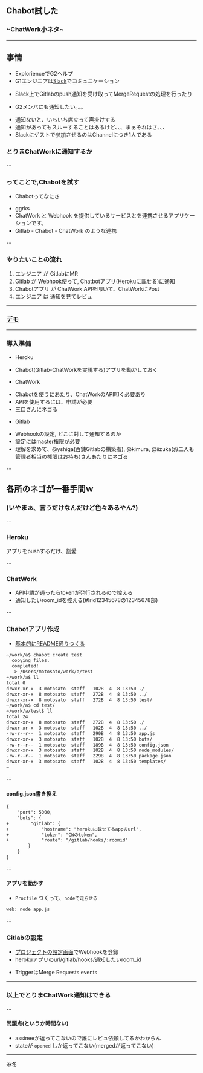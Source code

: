 ## Chabot試した
### ~ChatWork小ネタ~

---

## 事情
+ ExplorienceでG2ヘルプ
+ G1エンジニアは[Slack](https://slack.com/)でコミュニケーション
 - Slack上でGitlabのpush通知を受け取ってMergeRequestの処理を行ったり
+ G2メンバにも通知したい。。。
 - 通知ないと、いちいち席立って声掛けする
 - 通知があってもスルーすることはあるけど、、、まぁそれはさ、、、
 - Slackにゲストで参加させるのはChannelにつき1人である


### とりまChatWorkに通知するか

--

### ってことで,Chabotを試す
+ Chabotってなにさ
 - ggrks
 - ChatWork と Webhook を提供しているサービスとを連携させるアプリケーションです。
 - Gitlab - Chabot - ChatWork のような連携

--

### やりたいことの流れ
1. エンジニア   が GitlabにMR
2. Gitlab       が Webhook使って, Chatbotアプリ(Herokuに載せる)に通知
3. Chabotアプリ が ChatWork APIを叩いて、ChatWorkにPost
4. エンジニア   は 通知を見てレビュ 

---

### [デモ](http://dev1.hyakuren.org:18080/training2013/mvp2)

---

### 導入準備
* Heroku
 - Chabot(Gitlab-ChatWorkを実現する)アプリを動かしておく
* ChatWork
 - Chabotを使うにあたり、ChatWorkのAPI叩く必要あり 
 - APIを使用するには、申請が必要
 - 三口さんにネゴる
* Gitlab
 - Webhookの設定, どこに対して通知するのか
 - 設定にはmaster権限が必要
 - 理解を求めて、@yshiga(百錬Gitlabの構築者), @kimura, @iizuka(お二人も管理者相当の権限はお持ち)さんあたりにネゴる

--

## 各所のネゴが一番手間ｗ
### (いやまぁ、言うだけなんだけど色々あるやん?)

--

### Heroku
アプリをpushするだけ、割愛

--

### ChatWork
* API申請が通ったらtokenが発行されるので控える
* 通知したいroom_idを控える(#!rid12345678の12345678部)

--

### Chabotアプリ作成

+ [基本的にREADME通りつくる](https://github.com/zaru/chabot/blob/master/README.md)

```html
~/work/a$ chabot create test
  copying files.
  completed!
   > /Users/motosato/work/a/test
~/work/a$ ll
total 0
drwxr-xr-x  3 motosato  staff   102B  4  8 13:50 ./
drwxr-xr-x  8 motosato  staff   272B  4  8 13:50 ../
drwxr-xr-x  8 motosato  staff   272B  4  8 13:50 test/
~/work/a$ cd test/
~/work/a/test$ ll
total 24
drwxr-xr-x  8 motosato  staff   272B  4  8 13:50 ./
drwxr-xr-x  3 motosato  staff   102B  4  8 13:50 ../
-rw-r--r--  1 motosato  staff   290B  4  8 13:50 app.js
drwxr-xr-x  3 motosato  staff   102B  4  8 13:50 bots/
-rw-r--r--  1 motosato  staff   189B  4  8 13:50 config.json
drwxr-xr-x  3 motosato  staff   102B  4  8 13:50 node_modules/
-rw-r--r--  1 motosato  staff   229B  4  8 13:50 package.json
drwxr-xr-x  3 motosato  staff   102B  4  8 13:50 templates/
~
```

--

#### config.json書き換え

```html
{
    "port": 5000,
    "bots": {
+        "gitlab": {
+            "hostname": "herokuに載せてるappのurl",
+            "token": "CWのtoken",
+            "route": "/gitlab/hooks/:roomid"
        }
    }
}
```

--

#### アプリを動かす

+ `Procfile` つくって、`nodeで走らせる`

```html
web: node app.js
```

--

### Gitlabの設定

+ [プロジェクトの設定画面](http://dev1.hyakuren.org:18080/training2013/mvp2/hooks)でWebhookを登録
+ herokuアプリのurl/gitlab/hooks/通知したいroom_id
 - TriggerはMerge Requests events

---

### 以上でとりまChatWork通知はできる

--

#### 問題点(というか時間ない)
+ assineeが返ってこないので誰にレビュ依頼してるかわからん
+ stateが `opened` しか返ってこない(mergedが返ってこない)

---

糸冬
